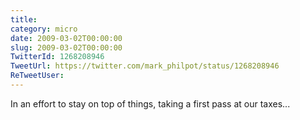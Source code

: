 ```yaml
---
title: 
category: micro
date: 2009-03-02T00:00:00
slug: 2009-03-02T00:00:00
TwitterId: 1268208946
TweetUrl: https://twitter.com/mark_philpot/status/1268208946
ReTweetUser: 
---
```


In an effort to stay on top of things, taking a first pass at our taxes...
